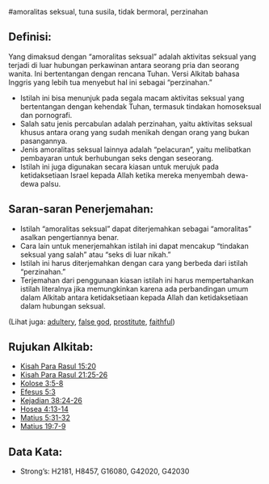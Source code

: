 #amoralitas seksual, tuna susila, tidak bermoral, perzinahan

## Definisi:

Yang dimaksud dengan “amoralitas seksual” adalah aktivitas seksual yang terjadi di luar hubungan perkawinan antara seorang pria dan seorang wanita. Ini bertentangan dengan rencana Tuhan. Versi Alkitab bahasa Inggris yang lebih tua menyebut hal ini sebagai “perzinahan.”

* Istilah ini bisa menunjuk pada segala macam aktivitas seksual yang bertentangan dengan kehendak Tuhan, termasuk tindakan homoseksual dan pornografi.
* Salah satu jenis percabulan adalah perzinahan, yaitu aktivitas seksual khusus antara orang yang sudah menikah dengan orang yang bukan pasangannya.
* Jenis amoralitas seksual lainnya adalah “pelacuran”, yaitu melibatkan pembayaran untuk berhubungan seks dengan seseorang.
* Istilah ini juga digunakan secara kiasan untuk merujuk pada ketidaksetiaan Israel kepada Allah ketika mereka menyembah dewa-dewa palsu.

## Saran-saran Penerjemahan:

* Istilah “amoralitas seksual” dapat diterjemahkan sebagai “amoralitas” asalkan pengertiannya benar.
* Cara lain untuk menerjemahkan istilah ini dapat mencakup “tindakan seksual yang salah” atau “seks di luar nikah.”
* Istilah ini harus diterjemahkan dengan cara yang berbeda dari istilah “perzinahan.”
* Terjemahan dari penggunaan kiasan istilah ini harus mempertahankan istilah literalnya jika memungkinkan karena ada perbandingan umum dalam Alkitab antara ketidaksetiaan kepada Allah dan ketidaksetiaan dalam hubungan seksual.

(Lihat juga: [adultery](../kt/adultery.md), [false god](../kt/falsegod.md), [prostitute](../other/prostitute.md), [faithful](../kt/faithful.md))

## Rujukan Alkitab:

* [Kisah Para Rasul 15:20](rc://en/tn/help/act/15/20)
* [Kisah Para Rasul 21:25-26](rc://en/tn/help/act/21/25)
* [Kolose 3:5-8](rc://en/tn/help/col/03/05)
* [Efesus 5:3](rc://en/tn/help/eph/05/03)
* [Kejadian 38:24-26](rc://en/tn/help/gen/38/24)
* [Hosea 4:13-14](rc://en/tn/help/hos/04/13)
* [Matius 5:31-32](rc://en/tn/help/mat/05/31)
* [Matius 19:7-9](rc://en/tn/help/mat/19/07)

## Data Kata:

* Strong’s: H2181, H8457, G16080, G42020, G42030
